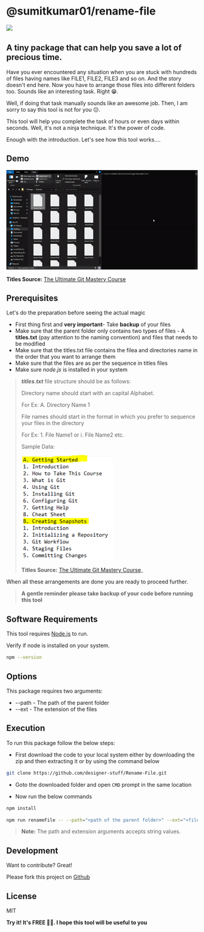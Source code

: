 # @sumitkumar01/rename-file

![](https://img.shields.io/badge/RenameFile-v1.0.0-blue)

## A tiny package that can help you save a lot of precious time.

Have you ever encountered any situation when you are stuck with hundreds of files having names like FILE1, FILE2, FILE3 and so on. And the story doesn't end here. Now you have to arrange those files into different folders too. Sounds like an interesting task. Right 😁.

Well, if doing that task manually sounds like an awesome job. Then, I am sorry to say this tool is not for you 😔.

This tool will help you complete the task of hours or even days within seconds. Well, it's not a ninja technique. It's the power of code.

Enough with the introduction. Let's see how this tool works....

## Demo

![Demo!](/assets/Demo.gif)

**Titles Source:** [The Ultimate Git Mastery Course](https://codewithmosh.com/p/the-ultimate-git-course)

## Prerequisites

Let's do the preparation before seeing the actual magic

- First thing first and **very important**- Take **backup** of your files
- Make sure that the parent folder only contains two types of files - A **titles.txt** (pay attention to the naming convention) and files that needs to be modified
- Make sure that the titles.txt file contains the filea and directories name in the order that you want to arrange them
- Make sure that the files are as per the sequence in titles files
- Make sure _node.js_ is installed in your system

> **_titles.txt_** file structure should be as follows:
>
> Directory name should start with an capital Alphabet.
>
> For Ex: A. Directory Name 1 <br>
>
> File names should start in the format in which you prefer to sequence your files in the directory
>
> For Ex: 1. File Name1 or i. File Name2 etc.
>
> Sample Data:
>
> ![Demo!](/assets/data.png)
>
> **Titles Source:** [The Ultimate Git Mastery Course](https://codewithmosh.com/p/the-ultimate-git-course)\_

When all these arrangements are done you are ready to proceed further.

> **A gentle reminder please take backup of your code before running this tool**

## Software Requirements

This tool requires [Node.js](https://nodejs.org/) to run.

Verify if node is installed on your system.

```sh
npm --version
```

## Options

This package requires two arguments:

- --path - The path of the parent folder
- --ext - The extension of the files

## Execution

To run this package follow the below steps:

- First download the code to your local system either by downloading the zip and then extracting it or by using the command below

```sh
git clone https://github.com/designer-stuff/Rename-File.git
```

- Goto the downloaded folder and open `CMD` prompt in the same location

- Now run the below commands

```sh
npm install
```

```sh
npm run renameFile -- --path="<path of the parent folder>" --ext="<file extension>"
```

> **Note:** The path and extension arguments accepts string values.

## Development

Want to contribute? Great!

Please fork this project on [Github](https://github.com/designer-stuff/Rename-File)

## License

MIT

**Try it! It's FREE 👨‍💻. I hope this tool will be useful to you**
